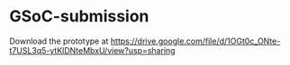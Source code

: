 # GSoC-submission
Download the prototype at https://drive.google.com/file/d/1OGt0c_ONte-t7USL3q5-ytKlDNteMbxU/view?usp=sharing

